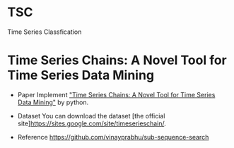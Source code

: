 # TSC
Time Series Classfication

# Time Series Chains: A Novel Tool for Time Series Data Mining

* Paper
Implement ["Time Series Chains: A Novel Tool for Time Series Data Mining"](https://www.ijcai.org/proceedings/2018/0764.pdf) by python.

* Dataset
You can download the dataset [the official site]https://sites.google.com/site/timeserieschain/.

* Reference
https://github.com/vinayprabhu/sub-sequence-search
